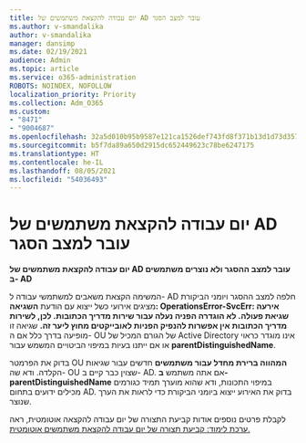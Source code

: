 ```yaml
---
title: יום עבודה להקצאת משתמשים של AD עובר למצב הסגר
ms.author: v-smandalika
author: v-smandalika
manager: dansimp
ms.date: 02/19/2021
audience: Admin
ms.topic: article
ms.service: o365-administration
ROBOTS: NOINDEX, NOFOLLOW
localization_priority: Priority
ms.collection: Adm_O365
ms.custom:
- "8471"
- "9004687"
ms.openlocfilehash: 32a5d010b95b9587e121ca1526def743fd8f371b13d1d73d3578c692839edf19
ms.sourcegitcommit: b5f7da89a650d2915dc652449623c78be6247175
ms.translationtype: HT
ms.contentlocale: he-IL
ms.lasthandoff: 08/05/2021
ms.locfileid: "54036493"
---
```

# <a name="workday-to-ad-user-provisioning-goes-into-quarantine-state"></a>יום עבודה להקצאת משתמשים של AD עובר למצב הסגר

**יום עבודה להקצאת משתמשים של AD עובר למצב ההסגר ולא נוצרים משתמשים ב- AD**

המשימה הקצאת משאבים למשתמשי עבודה ל- AD חלפה למצב ההסגר ויומני הביקורת מציגים אירועי כשל ייצוא עם הודעת **השגיאה: OperationsError-SvcErr: אירעה שגיאת פעולה. לא הוגדרה הפניה נעלה עבור שירות מדריך הכתובות. לכן, לשירות מדריך הכתובות אין אפשרות להנפיק הפניות לאובייקטים מחוץ ליער זה.** שגיאה זו מופיעה בדרך כלל אם ה- OU של הגורם המכיל של Active Directory אינו מוגדר כראוי או אם ייתנו בעיות במיפוי הביטויים המשמש עבור **parentDistinguishedName**.

בדוק את הפרמטר OU **המהווה ברירת מחדל עבור משתמשים** חדשים עבור שגיאות הקלדה. ודא שה- OU שצוין כבר קיים ב- AD. אם אתה משתמש **ב- parentDistinguishedName** במיפוי התכונות, ודא שהוא מוערך תמיד כגורמים מכילים ידועים בתחום AD. בדוק את האירוע ייצוא ביומני הביקורת כדי לראות את הערך שנוצר.

לקבלת פרטים נוספים אודות קביעת התצורה של יום עבודה להקצאה אוטומטית, ראה [ערכת לימוד: קביעת תצורה של יום עבודה להקצאת משתמשים אוטומטית.](https://docs.microsoft.com/azure/active-directory/saas-apps/workday-inbound-tutorial)

